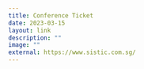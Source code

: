 ```yaml
---
title: Conference Ticket
date: 2023-03-15
layout: link
description: ""
image: ""
external: https://www.sistic.com.sg/
---
```


